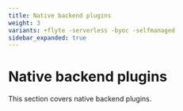 ```yaml
---
title: Native backend plugins
weight: 3
variants: +flyte -serverless -byoc -selfmanaged
sidebar_expanded: true
---
```


# Native backend plugins

This section covers native backend plugins.